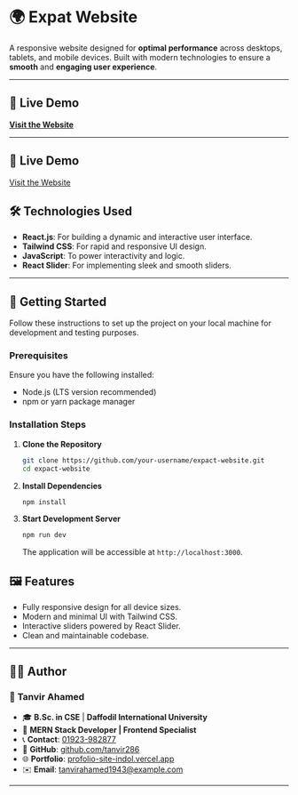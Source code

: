 # 🌍 **Expat Website**

A responsive website designed for **optimal performance** across desktops, tablets, and mobile devices. Built with modern technologies to ensure a **smooth** and **engaging user experience**.

---

## 🚀 **Live Demo**
[**Visit the Website**](https://expact-website.vercel.app/)

---



## 🚀 Live Demo
[Visit the Website](https://expact-website.vercel.app/)

## 🛠️ Technologies Used
- **React.js**: For building a dynamic and interactive user interface.
- **Tailwind CSS**: For rapid and responsive UI design.
- **JavaScript**: To power interactivity and logic.
- **React Slider**: For implementing sleek and smooth sliders.

---

## 📝 Getting Started
Follow these instructions to set up the project on your local machine for development and testing purposes.

### Prerequisites
Ensure you have the following installed:
- Node.js (LTS version recommended)
- npm or yarn package manager

### Installation Steps
1. **Clone the Repository**
   ```bash
   git clone https://github.com/your-username/expact-website.git
   cd expact-website
   ```

2. **Install Dependencies**
   ```bash
   npm install
   ```

3. **Start Development Server**
   ```bash
   npm run dev
   ```
   The application will be accessible at `http://localhost:3000`.


## 🖼️ Features
- Fully responsive design for all device sizes.
- Modern and minimal UI with Tailwind CSS.
- Interactive sliders powered by React Slider.
- Clean and maintainable codebase.

---

## 👨‍💻 **Author**

### 🚀 **Tanvir Ahamed**
- 🎓 **B.Sc. in CSE** | **Daffodil International University**  
- 💼 **MERN Stack Developer | Frontend Specialist**  
- 📞 **Contact**: [01923-982877](tel:+8801923982877)  
- 🔗 **GitHub**: [github.com/tanvir286](https://github.com/tanvir286)  
- 🌐 **Portfolio**: [profolio-site-indol.vercel.app](https://profolio-site-indol.vercel.app/home)  
- ✉️ **Email**: [tanvirahamed1943@example.com](mailto:tanvirahamed1943@example.com)

---

